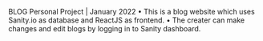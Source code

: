 BLOG
 Personal Project | January 2022
 • This is a blog website which uses Sanity.io as database and ReactJS as frontend.
 • The creater can make changes and edit blogs by logging in to Sanity dashboard.
